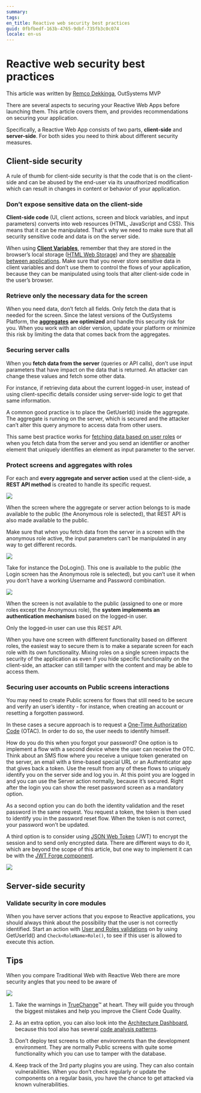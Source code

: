 ```yaml
---
summary:
tags:
en_title: Reactive web security best practices
guid: 0fbfbedf-163b-4765-9dbf-735fb3c0c074
locale: en-us
---
```


# Reactive web security best practices

<div class="info" markdown="1">

This article was written by [Remco Dekkinga](https://www.outsystems.com/profile/jppqqjaygb/), OutSystems MVP

</div>

There are several aspects to securing your Reactive Web Apps before launching them. This article covers them, and provides recommendations on securing your application.

Specifically, a Reactive Web App consists of two parts, **client-side** and **server-side**. For both sides you need to think about different security measures.

## Client-side security

A rule of thumb for client-side security is that the code that is on the client-side and can be abused by the end-user via its unauthorized modification which can result in changes in content or behavior of your application.

### Don’t expose sensitive data on the client-side

**Client-side code** (UI, client actions, screen and block variables, and input parameters) converts into web resources (HTML, JavaScript and CSS). This means that it can be manipulated. That's why we need to make sure that all security sensitive code and data is on the server side.

When using [**Client Variables**](https://success.outsystems.com/Documentation/11/Reference/OutSystems_Language/Data/Handling_Data/Client_Variable), remember that they are stored in the browser’s local storage ([HTML Web Storage](https://www.w3schools.com/html/html5_webstorage.asp)) and they are [shareable between applications](https://success.outsystems.com/Documentation/11/Developing_an_Application/Use_Data/Share_a_Client_Variable_between_apps). Make sure that you never store sensitive data in client variables and don’t use them to control the flows of your application, because they can be manipulated using tools that alter client-side code in the user’s browser.

### Retrieve only the necessary data for the screen

When you need data, don’t fetch all fields. Only fetch the data that is needed for the screen. Since the latest versions of the OutSystems Platform, the [**aggregates**](https://success.outsystems.com/Documentation/11/Reference/OutSystems_Language/Data/Handling_Data/Queries/Aggregate) **are optimized** and handle this security risk for you. When you work with an older version, update your platform or minimize this risk by limiting the data that comes back from the aggregates.

### Securing server calls

When you **fetch data from the server** (queries or API calls), don’t use input parameters that have impact on the data that is returned. An attacker can change these values and fetch some other data. 

For instance, if retrieving data about the current logged-in user, instead of using client-specific details consider using server-side logic to get that same information.

A common good practice is to place the GetUserId() inside the aggregate. The aggregate is running on the server, which is secured and the attacker can’t alter this query anymore to access data from other users.

This same best practice works for [fetching data based on user roles](https://success.outsystems.com/Documentation/11/Reference/OutSystems_Language/Logic/Built-in_Functions/Roles) or when you fetch data from the server and you send an identifier or another element that uniquely identifies an element as input parameter to the server.

### Protect screens and aggregates with roles

For each and **every aggregate and server action** used at the client-side, a **REST API method** is created to handle its specific request.

![](images/reactive-security-best-practices_0.png)

When the screen where the aggregate or server action belongs to is made available to the public (the Anonymous role is selected), that REST API is also made available to the public.

Make sure that when you fetch data from the server in a screen with the anonymous role active, the input parameters can’t be manipulated in any way to get different records.

![](images/reactive-security-best-practices_1.png)

Take for instance the DoLogin(). This one is available to the public (the Login screen has the Anonymous role is selected), but you can’t use it when you don’t have a working Username and Password combination.

![](images/reactive-security-best-practices_2.png)

When the screen is not available to the public (assigned to one or more roles except the Anonymous role), the **system implements an authentication mechanism** based on the logged-in user.

Only the logged-in user can use this REST API.

When you have one screen with different functionality based on different roles, the easiest way to secure them is to make a separate screen for each role with its own functionality. Mixing roles on a single screen impacts the security of the application as even if you hide specific functionality on the client-side, an attacker can still tamper with the content and may be able to access them.

### Securing user accounts on Public screens interactions

You may need to create Public screens for flows that still need to be secure and  verify an user’s identity - for instance, when creating an account or resetting a forgotten password.

In these cases a secure approach is to request a [One-Time Authorization Code](https://en.wikipedia.org/wiki/One-time_authorization_code) (OTAC). In order to do so, the user needs to identify himself.

How do you do this when you forgot your password? One option is to implement a flow with a second device where the user can receive the OTC. Think about an SMS flow where you receive a unique token generated on the server, an email with a time-based special URL or an Authenticator app that gives back a token. Use the result from any of these flows to uniquely identify you on the server side and log you in. At this point you are logged in and you can use the Server action normally, because it’s secured. Right after the login you can show the reset password screen as a mandatory option.

As a second option you can do both the identity validation and the reset password in the same request. You request a token, the token is then used to identify you in the password reset flow. When the token is not correct, your password won’t be updated.

A third option is to consider using [JSON Web Token](https://jwt.io/introduction/) (JWT) to encrypt the session and to send only encrypted data. There are different ways to do it, which are beyond the scope of this article, but one way to implement it can be with the [JWT Forge component](https://www.outsystems.com/forge/component-overview/1853/jwt).

![](images/reactive-security-best-practices_3.png?width=420)

## Server-side security

### Validate security in core modules

When you have server actions that you expose to Reactive applications, you should always think about the possibility that the user is not correctly identified. Start an action with [User and Roles validations](https://success.outsystems.com/Documentation/11/Reference/OutSystems_Language/Logic/Built-in_Functions/Roles) on by using GetUserId() and `Check<RoleName>Role()`, to see if this user is allowed to execute this action.

## Tips

When you compare Traditional Web with Reactive Web there are more security angles that you need to be aware of

![](images/reactive-security-best-practices_4.png)

1. Take the warnings in [TrueChange](http://gemoc.org/pub/20190625-MLE19/paper9.pdf)™ at heart. They will guide you through the biggest mistakes and help you improve the Client Code Quality.

2. As an extra option, you can also look into the [Architecture Dashboard](https://success.outsystems.com/Documentation/Architecture_Dashboard/Introduction_to_Architecture_Dashboard), because this tool also has several [code analysis patterns](https://success.outsystems.com/Documentation/Architecture_Dashboard/Code_Patterns).

3. Don’t deploy test screens to other environments than the development environment. They are normally Public screens with quite some functionality which you can use to tamper with the database.

4. Keep track of the 3rd party plugins you are using. They can also contain vulnerabilities. When you don’t check regularly or update the components on a regular basis, you have the chance to get attacked via known vulnerabilities.

